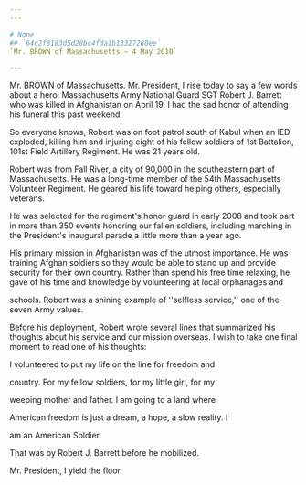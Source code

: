 ```yaml
---
---

# None
## `64c2f8183d5d28bc4fda1b13327280ee`
`Mr. BROWN of Massachusetts — 4 May 2010`

---
```



Mr. BROWN of Massachusetts. Mr. President, I rise today to say a few 
words about a hero: Massachusetts Army National Guard SGT Robert J. 
Barrett who was killed in Afghanistan on April 19. I had the sad honor 
of attending his funeral this past weekend.

So everyone knows, Robert was on foot patrol south of Kabul when an 
IED exploded, killing him and injuring eight of his fellow soldiers of 
1st Battalion, 101st Field Artillery Regiment. He was 21 years old.

Robert was from Fall River, a city of 90,000 in the southeastern part 
of Massachusetts. He was a long-time member of the 54th Massachusetts 
Volunteer Regiment. He geared his life toward helping others, 
especially veterans.

He was selected for the regiment's honor guard in early 2008 and took 
part in more than 350 events honoring our fallen soldiers, including 
marching in the President's inaugural parade a little more than a year 
ago.

His primary mission in Afghanistan was of the utmost importance. He 
was training Afghan soldiers so they would be able to stand up and 
provide security for their own country. Rather than spend his free time 
relaxing, he gave of his time and knowledge by volunteering at local 
orphanages and


schools. Robert was a shining example of ''selfless service,'' one of 
the seven Army values.

Before his deployment, Robert wrote several lines that summarized his 
thoughts about his service and our mission overseas. I wish to take one 
final moment to read one of his thoughts:




 I volunteered to put my life on the line for freedom and 


 country. For my fellow soldiers, for my little girl, for my 


 weeping mother and father. I am going to a land where 


 American freedom is just a dream, a hope, a slow reality. I 


 am an American Soldier.


That was by Robert J. Barrett before he mobilized.

Mr. President, I yield the floor.